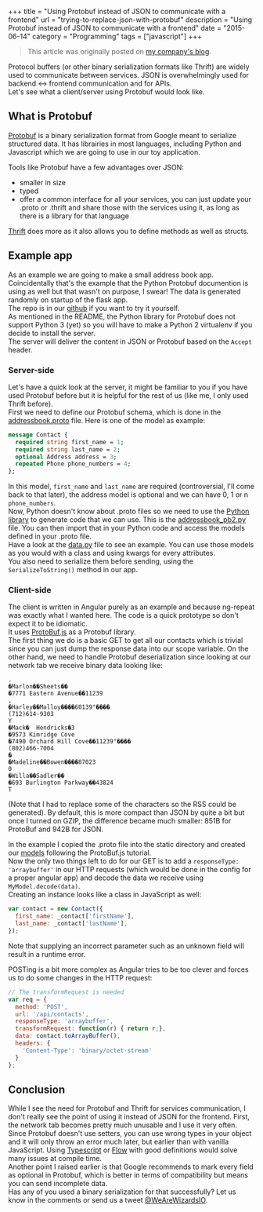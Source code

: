 +++
title = "Using Protobuf instead of JSON to communicate with a frontend"
url = "trying-to-replace-json-with-protobuf"
description = "Using Protobuf instead of JSON to communicate with a frontend"
date = "2015-06-14"
category = "Programming"
tags = ["javascript"]
+++


> This article was originally posted on [my company's blog](https://blog.wearewizards.io/using-protobuf-instead-of-json-to-communicate-with-a-frontend).

Protocol buffers (or other binary serialization formats like Thrift) are widely used to communicate between services. JSON is overwhelmingly used for backend <-> frontend communication and for APIs.  
Let's see what a client/server using Protobuf would look like.
<!-- PELICAN_END_SUMMARY --> 

## What is Protobuf
[Protobuf](https://developers.google.com/protocol-buffers/docs/overview) is a binary serialization format from Google meant to serialize structured data. It has librairies in most languages, including Python and Javascript which we are going to use in our toy application.  

Tools like Protobuf have a few advantages over JSON:

- smaller in size
- typed
- offer a common interface for all your services, you can just update your .proto or .thrift and share those with the services using it, as long as there is a library for that language

[Thrift](https://thrift.apache.org/) does more as it also allows you to define methods as well as structs.

## Example app
As an example we are going to make a small address book app. Coincidentally that's the example that the Python Protobuf documention is using as well but that wasn't on purpose, I swear! The data is generated randomly on startup of the flask app.  
The repo is in our [github](https://github.com/WeAreWizards/protojson) if you want to try it yourself.  
As mentioned in the README, the Python library for Protobuf does not support Python 3 (yet) so you will have to make a Python 2 virtualenv if you decide to install the server.  
The server will deliver the content in JSON or Protobuf based on the `Accept` header.

### Server-side
Let's have a quick look at the server, it might be familiar to you if you have used Protobuf before but it is helpful for the rest of us (like me, I only used Thrift before).    
First we need to define our Protobuf schema, which is done in the [addressbook.proto](https://github.com/WeAreWizards/protojson/blob/master/addressbook.proto) file. Here is one of the model as example:

```protobuf
message Contact {
  required string first_name = 1;
  required string last_name = 2;
  optional Address address = 3;
  repeated Phone phone_numbers = 4;
};
```
In this model, `first_name` and `last_name` are required (controversial, I'll come back to that later), the address model is optional and we can have 0, 1 or n `phone_numbers`.  
Now, Python doesn't know about .proto files so we need to use the [Python library](https://pypi.python.org/pypi/protobuf) to generate code that we can use. This is the [addressbook_pb2.py](https://github.com/WeAreWizards/protojson/blob/master/addressbook_pb2.py) file. You can then import that in your Python code and access the models defined in your .proto file.  
Have a look at the [data.py](https://github.com/WeAreWizards/protojson/blob/master/data.py) file to see an example. You can use those models as you would with a class and using kwargs for every attributes.  
You also need to serialize them before sending, using the `SerializeToString()` method in our app.  

### Client-side
The client is written in Angular purely as an example and because ng-repeat was exactly what I wanted here. The code is a quick prototype so don't expect it to be idiomatic.  
It uses [ProtoBuf.js](https://github.com/dcodeIO/ProtoBuf.js) as a Protobuf library.  
The first thing we do is a basic GET to get all our contacts which is trivial since you can just dump the response data into our scope variable. On the other hand, we need to handle Protobuf deserialization since looking at our network tab we receive binary data looking like:

```text
.
�Marlon��Sheets��
�7771 Eastern Avenue��11239
,
�Harley��Malloy����60139"����
(712)614-9303
Y
�Mack�  Hendricks�3
�9573 Kimridge Cove
�7490 Orchard Hill Cove��11239"����
(802)466-7004
�
�Madeline��Bowen����87023
0
�Willa��Sadler��
�693 Burlington Parkway��43824
T
```
(Note that I had to replace some of the characters so the RSS could be generated).
By default, this is more compact than JSON by quite a bit but once I turned on GZIP, the difference became much smaller: 851B for ProtoBuf and 942B for JSON.  

In the example I copied the .proto file into the static directory and created our [models](https://github.com/WeAreWizards/protojson/blob/master/static/main.js#L12-L15) following the ProtoBuf.js tutorial.  
Now the only two things left to do for our GET is to add a `responseType: 'arraybuffer'` in our HTTP requests (which would be done in the config for a proper angular app) and decode the data we receive using `MyModel.decode(data)`.  
Creating an instance looks like a class in JavaScript as well:

```js
var contact = new Contact({
  first_name: _contact['firstName'],
  last_name: _contact['lastName'],
});
```
Note that supplying an incorrect parameter such as an unknown field will result in a runtime error.  

POSTing is a bit more complex as Angular tries to be too clever and forces us to do some changes in the HTTP request:

```js
// The transformRequest is needed
var req = {
  method: 'POST',
  url: '/api/contacts',
  responseType: 'arraybuffer',
  transformRequest: function(r) { return r;},
  data: contact.toArrayBuffer(),
  headers: {
    'Content-Type': 'binary/octet-stream'
  }
};
```

## Conclusion
While I see the need for Protobuf and Thrift for services communication, I don't really see the point of using it instead of JSON for the frontend. 
First, the network tab becomes pretty much unusable and I use it very often.  
Since Protobuf doesn't use setters, you can use wrong types in your object and it will only throw an error much later, but earlier than with vanilla JavaScript. Using [Typescript](http://www.typescriptlang.org/) or [Flow](http://flowtype.org/) with good definitions would solve many issues at compile time.  
Another point I raised earlier is that Google recommends to mark every field as optional in Protobuf, which is better in terms of compatibility but means you can send incomplete data.  
Has any of you used a binary serialization for that successfully? Let us know in the comments or send us a tweet [@WeAreWizardsIO](https://twitter.com/WeAreWizardsIO).  

